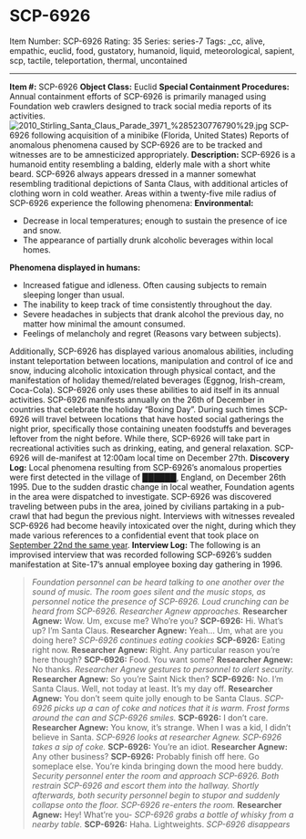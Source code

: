 # SCP-6926
Item Number: SCP-6926
Rating: 35
Series: series-7
Tags: _cc, alive, empathic, euclid, food, gustatory, humanoid, liquid, meteorological, sapient, scp, tactile, teleportation, thermal, uncontained

---

**Item #:** SCP-6926
**Object Class:** Euclid
**Special Containment Procedures:** Annual containment efforts of SCP-6926 is primarily managed using Foundation web crawlers designed to track social media reports of its activities.
![2010_Stirling_Santa_Claus_Parade_3971_%285230776790%29.jpg](https://upload.wikimedia.org/wikipedia/commons/5/5b/2010_Stirling_Santa_Claus_Parade_3971_%285230776790%29.jpg)
SCP-6926 following acquisition of a minibike (Florida, United States)
Reports of anomalous phenomena caused by SCP-6926 are to be tracked and witnesses are to be amnesticized appropriately.
**Description:** SCP-6926 is a humanoid entity resembling a balding, elderly male with a short white beard. SCP-6926 always appears dressed in a manner somewhat resembling traditional depictions of Santa Claus, with additional articles of clothing worn in cold weather.
Areas within a twenty-five mile radius of SCP-6926 experience the following phenomena:
**Environmental:**
  * Decrease in local temperatures; enough to sustain the presence of ice and snow.
  * The appearance of partially drunk alcoholic beverages within local homes.

**Phenomena displayed in humans:**
  * Increased fatigue and idleness. Often causing subjects to remain sleeping longer than usual.
  * The inability to keep track of time consistently throughout the day.
  * Severe headaches in subjects that drank alcohol the previous day, no matter how minimal the amount consumed.
  * Feelings of melancholy and regret (Reasons vary between subjects).

Additionally, SCP-6926 has displayed various anomalous abilities, including instant teleportation between locations, manipulation and control of ice and snow, inducing alcoholic intoxication through physical contact, and the manifestation of holiday themed/related beverages (Eggnog, Irish-cream, Coca-Cola). SCP-6926 only uses these abilities to aid itself in its annual activities.
SCP-6926 manifests annually on the 26th of December in countries that celebrate the holiday “Boxing Day”. During such times SCP-6926 will travel between locations that have hosted social gatherings the night prior, specifically those containing uneaten foodstuffs and beverages leftover from the night before. While there, SCP-6926 will take part in recreational activities such as drinking, eating, and general relaxation. SCP-6926 will de-manifest at 12:00am local time on December 27th.
**Discovery Log:** Local phenomena resulting from SCP-6926’s anomalous properties were first detected in the village of ██████, England, on December 26th 1995. Due to the sudden drastic change in local weather, Foundation agents in the area were dispatched to investigate. SCP-6926 was discovered traveling between pubs in the area, joined by civilians partaking in a pub-crawl that had begun the previous night. Interviews with witnesses revealed SCP-6926 had become heavily intoxicated over the night, during which they made various references to a confidential event that took place on [September 22nd the same year](https://scp-wiki.wikidot.com/scp-5925).
**Interview Log:** The following is an improvised interview that was recorded following SCP-6926’s sudden manifestation at Site-17’s annual employee boxing day gathering in 1996.
> _Foundation personnel can be heard talking to one another over the sound of music. The room goes silent and the music stops, as personnel notice the presence of SCP-6926. Loud crunching can be heard from SCP-6926. Researcher Agnew approaches._
> **Researcher Agnew:** Wow. Um, excuse me? Who’re you?
> **SCP-6926:** Hi. What’s up? I’m Santa Claus.
> **Researcher Agnew:** Yeah… Um, what are you doing here?
> _SCP-6926 continues eating cookies_
> **SCP-6926:** Eating right now.
> **Researcher Agnew:** Right. Any particular reason you’re here though?
> **SCP-6926:** Food. You want some?
> **Researcher Agnew:** No thanks. _Researcher Agnew gestures to personnel to alert security._
> **Researcher Agnew:** So you’re Saint Nick then?
> **SCP-6926:** No. I’m Santa Claus. Well, not today at least. It’s my day off.
> **Researcher Agnew:** You don’t seem quite jolly enough to be Santa Claus.
> _SCP-6926 picks up a can of coke and notices that it is warm. Frost forms around the can and SCP-6926 smiles._
> **SCP-6926:** I don’t care.
> **Researcher Agnew:** You know, it’s strange. When I was a kid, I didn’t believe in Santa.
> _SCP-6926 looks at researcher Agnew. SCP-6926 takes a sip of coke._
> **SCP-6926:** You’re an idiot.
> **Researcher Agnew:** Any other business?
> **SCP-6926:** Probably finish off here. Go someplace else. You’re kinda bringing down the mood here buddy.
> _Security personnel enter the room and approach SCP-6926. Both restrain SCP-6926 and escort them into the hallway. Shortly afterwards, both security personnel begin to stupor and suddenly collapse onto the floor. SCP-6926 re-enters the room._
> **Researcher Agnew:** Hey! What’re you-
> _SCP-6926 grabs a bottle of whisky from a nearby table._
> **SCP-6926:** Haha. Lightweights.
> _SCP-6926 disappears_